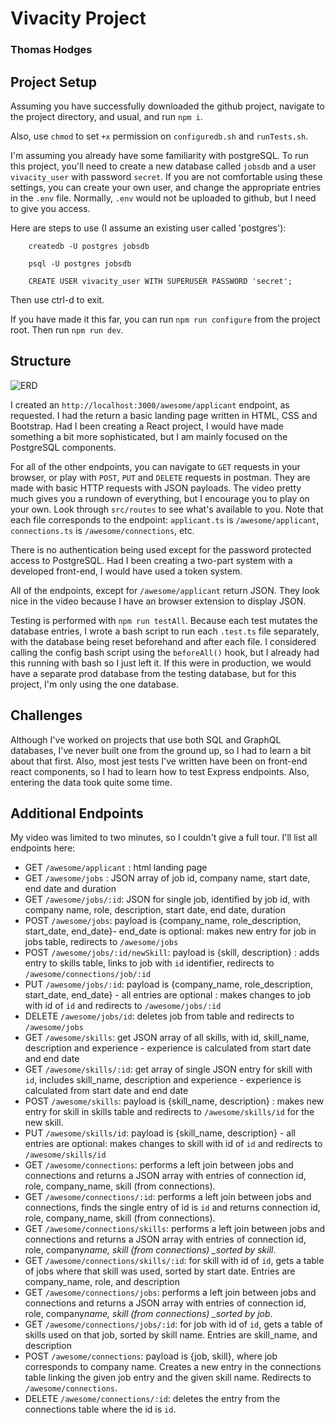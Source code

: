 # Vivacity Project

### Thomas Hodges

## Project Setup

Assuming you have successfully downloaded the github project, navigate to the project directory, and usual, and run `npm i`.

Also, use `chmod` to set `+x` permission on `configuredb.sh` and `runTests.sh`.

I'm assuming you already have some familiarity with postgreSQL. To run this project, you'll need to create a new database called `jobsdb` and a user `vivacity_user` with password `secret`. If you are not comfortable using these settings, you can create your own user, and change the appropriate entries in the `.env` file. Normally, `.env` would not be uploaded to github, but I need to give you access.

Here are steps to use (I assume an existing user called 'postgres'):

        createdb -U postgres jobsdb

        psql -U postgres jobsdb

        CREATE USER vivacity_user WITH SUPERUSER PASSWORD 'secret';

Then use ctrl-d to exit.

If you have made it this far, you can run `npm run configure` from the project root. Then run `npm run dev`.

## Structure

![ERD](./ERD.png')

I created an `http://localhost:3000/awesome/applicant` endpoint, as requested. I had the return a basic landing page written in HTML, CSS and Bootstrap. Had I been creating a React project, I would have made something a bit more sophisticated, but I am mainly focused on the PostgreSQL components.

For all of the other endpoints, you can navigate to `GET` requests in your browser, or play with `POST`, `PUT` and `DELETE` requests in postman. They are made with basic HTTP requests with JSON payloads. The video pretty much gives you a rundown of everything, but I encourage you to play on your own. Look through `src/routes` to see what's available to you. Note that each file corresponds to the endpoint: `applicant.ts` is `/awesome/applicant`, `connections.ts` is `/awesome/connections`, etc.

There is no authentication being used except for the password protected access to PostgreSQL. Had I been creating a two-part system with a developed front-end, I would have used a token system.

All of the endpoints, except for `/awesome/applicant` return JSON. They look nice in the video because I have an browser extension to display JSON.

Testing is performed with `npm run testAll`. Because each test mutates the database entries, I wrote a bash script to run each `.test.ts` file separately, with the database being reset beforehand and after each file. I considered calling the config bash script using the `beforeAll()` hook, but I already had this running with bash so I just left it. If this were in production, we would have a separate prod database from the testing database, but for this project, I'm only using the one database.

## Challenges

Although I've worked on projects that use both SQL and GraphQL databases, I've never built one from the ground up, so I had to learn a bit about that first. Also, most jest tests I've written have been on front-end react components, so I had to learn how to test Express endpoints. Also, entering the data took quite some time.

## Additional Endpoints

My video was limited to two minutes, so I couldn't give a full tour. I'll list all endpoints here:

- GET `/awesome/applicant` : html landing page
- GET `/awesome/jobs` : JSON array of job id, company name, start date, end date and duration
- GET `/awesome/jobs/:id`: JSON for single job, identified by job id, with company name, role, description, start date, end date, duration
- POST `/awesome/jobs`: payload is {company_name, role_description, start_date, end_date}- end_date is optional: makes new entry for job in jobs table, redirects to `/awesome/jobs`
- POST `/awesome/jobs/:id/newSkill`: payload is {skill, description} : adds entry to skills table, links to job with `id` identifier, redirects to `/awesome/connections/job/:id`
- PUT `/awesome/jobs/:id`: payload is {company_name, role_description, start_date, end_date} - all entries are optional : makes changes to job with id of `id` and redirects to `/awesome/jobs/:id`
- DELETE `/awesome/jobs/id`: deletes job from table and redirects to `/awesome/jobs`
- GET `/awesome/skills`: get JSON array of all skills, with id, skill_name, description and experience - experience is calculated from start date and end date
- GET `/awesome/skills/:id`: get array of single JSON entry for skill with `id`, includes skill_name, description and experience - experience is calculated from start date and end date
- POST `/awesome/skills`: payload is {skill_name, description} : makes new entry for skill in skills table and redirects to `/awesome/skills/id` for the new skill.
- PUT `/awesome/skills/id`: payload is {skill_name, description} - all entries are optional: makes changes to skill with id of `id` and redirects to `/awesome/skills/id`
- GET `/awesome/connections`: performs a left join between jobs and connections and returns a JSON array with entries of connection id, role, company_name, skill (from connections).
- GET `/awesome/connections/:id`: performs a left join between jobs and connections, finds the single entry of id is `id` and returns connection id, role, company_name, skill (from connections).
- GET `/awesome/connections/skills`: performs a left join between jobs and connections and returns a JSON array with entries of connection id, role, company*name, skill (from connections) \_sorted by skill*.
- GET `/awesome/connections/skills/:id`: for skill with id of `id`, gets a table of jobs where that skill was used, sorted by start date. Entries are company_name, role, and description
- GET `/awesome/connections/jobs`: performs a left join between jobs and connections and returns a JSON array with entries of connection id, role, company*name, skill (from connections) \_sorted by job*.
- GET `/awesome/connections/jobs/:id`: for job with id of `id`, gets a table of skills used on that job, sorted by skill name. Entries are skill_name, and description
- POST `/awesome/connections`: payload is {job, skill}, where job corresponds to company name. Creates a new entry in the connections table linking the given job entry and the given skill name. Redirects to `/awesome/connections`.
- DELETE `/awesome/connections/:id`: deletes the entry from the connections table where the id is `id`.

